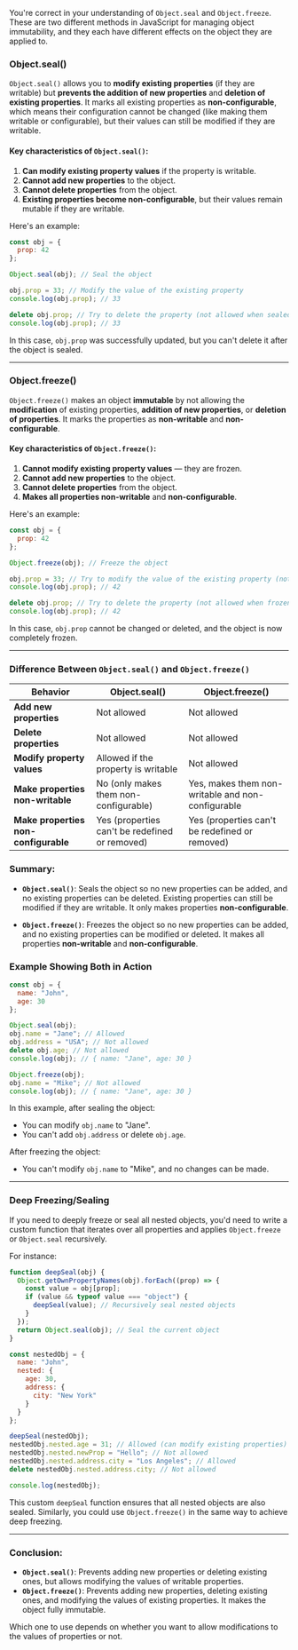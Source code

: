 You're correct in your understanding of `Object.seal` and `Object.freeze`. These are two different methods in JavaScript for managing object immutability, and they each have different effects on the object they are applied to.

### **Object.seal()**
`Object.seal()` allows you to **modify existing properties** (if they are writable) but **prevents the addition of new properties** and **deletion of existing properties**. It marks all existing properties as **non-configurable**, which means their configuration cannot be changed (like making them writable or configurable), but their values can still be modified if they are writable.

#### Key characteristics of `Object.seal()`:
1. **Can modify existing property values** if the property is writable.
2. **Cannot add new properties** to the object.
3. **Cannot delete properties** from the object.
4. **Existing properties become non-configurable**, but their values remain mutable if they are writable.
   
Here's an example:

```javascript
const obj = {
  prop: 42
};

Object.seal(obj); // Seal the object

obj.prop = 33; // Modify the value of the existing property
console.log(obj.prop); // 33

delete obj.prop; // Try to delete the property (not allowed when sealed)
console.log(obj.prop); // 33
```

In this case, `obj.prop` was successfully updated, but you can't delete it after the object is sealed.

---

### **Object.freeze()**
`Object.freeze()` makes an object **immutable** by not allowing the **modification** of existing properties, **addition of new properties**, or **deletion of properties**. It marks the properties as **non-writable** and **non-configurable**.

#### Key characteristics of `Object.freeze()`:
1. **Cannot modify existing property values** — they are frozen.
2. **Cannot add new properties** to the object.
3. **Cannot delete properties** from the object.
4. **Makes all properties non-writable** and **non-configurable**.

Here's an example:

```javascript
const obj = {
  prop: 42
};

Object.freeze(obj); // Freeze the object

obj.prop = 33; // Try to modify the value of the existing property (not allowed)
console.log(obj.prop); // 42

delete obj.prop; // Try to delete the property (not allowed when frozen)
console.log(obj.prop); // 42
```

In this case, `obj.prop` cannot be changed or deleted, and the object is now completely frozen.

---

### **Difference Between `Object.seal()` and `Object.freeze()`**

| **Behavior**                 | **Object.seal()**                                   | **Object.freeze()**                                  |
|------------------------------|-----------------------------------------------------|------------------------------------------------------|
| **Add new properties**        | Not allowed                                        | Not allowed                                           |
| **Delete properties**         | Not allowed                                        | Not allowed                                           |
| **Modify property values**    | Allowed if the property is writable                | Not allowed                                           |
| **Make properties non-writable** | No (only makes them non-configurable)              | Yes, makes them non-writable and non-configurable    |
| **Make properties non-configurable** | Yes (properties can't be redefined or removed)    | Yes (properties can't be redefined or removed)       |

### Summary:

- **`Object.seal()`**: Seals the object so no new properties can be added, and no existing properties can be deleted. Existing properties can still be modified if they are writable. It only makes properties **non-configurable**.
  
- **`Object.freeze()`**: Freezes the object so no new properties can be added, and no existing properties can be modified or deleted. It makes all properties **non-writable** and **non-configurable**.

### Example Showing Both in Action

```javascript
const obj = {
  name: "John",
  age: 30
};

Object.seal(obj);
obj.name = "Jane"; // Allowed
obj.address = "USA"; // Not allowed
delete obj.age; // Not allowed
console.log(obj); // { name: "Jane", age: 30 }

Object.freeze(obj);
obj.name = "Mike"; // Not allowed
console.log(obj); // { name: "Jane", age: 30 }
```

In this example, after sealing the object:
- You can modify `obj.name` to "Jane".
- You can't add `obj.address` or delete `obj.age`.

After freezing the object:
- You can't modify `obj.name` to "Mike", and no changes can be made.

---

### **Deep Freezing/Sealing**

If you need to deeply freeze or seal all nested objects, you'd need to write a custom function that iterates over all properties and applies `Object.freeze` or `Object.seal` recursively. 

For instance:

```javascript
function deepSeal(obj) {
  Object.getOwnPropertyNames(obj).forEach((prop) => {
    const value = obj[prop];
    if (value && typeof value === "object") {
      deepSeal(value); // Recursively seal nested objects
    }
  });
  return Object.seal(obj); // Seal the current object
}

const nestedObj = {
  name: "John",
  nested: {
    age: 30,
    address: {
      city: "New York"
    }
  }
};

deepSeal(nestedObj);
nestedObj.nested.age = 31; // Allowed (can modify existing properties)
nestedObj.nested.newProp = "Hello"; // Not allowed
nestedObj.nested.address.city = "Los Angeles"; // Allowed
delete nestedObj.nested.address.city; // Not allowed

console.log(nestedObj);
```

This custom `deepSeal` function ensures that all nested objects are also sealed. Similarly, you could use `Object.freeze()` in the same way to achieve deep freezing.

---

### Conclusion:
- **`Object.seal()`**: Prevents adding new properties or deleting existing ones, but allows modifying the values of writable properties.
- **`Object.freeze()`**: Prevents adding new properties, deleting existing ones, and modifying the values of existing properties. It makes the object fully immutable.

Which one to use depends on whether you want to allow modifications to the values of properties or not.